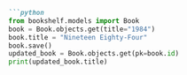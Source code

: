 ```markdown
```python
from bookshelf.models import Book
book = Book.objects.get(title="1984")
book.title = "Nineteen Eighty-Four"
book.save()
updated_book = Book.objects.get(pk=book.id)
print(updated_book.title)
